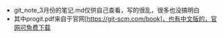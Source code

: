 - git_note_3月份的笔记.md仅供自己查看，写的很乱，很多也没搞明白
- 其中progit.pdf来自于官网[https://git-scm.com/book]，也有中文版的，官网可免费下载
